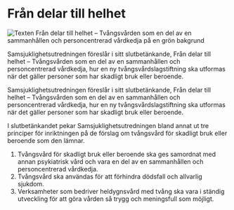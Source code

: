 # Från delar till helhet

![Texten Från delar till helhet – Tvångsvården som en del av en sammanhållen och personcentrerad vårdkedja på en grön bakgrund](/contentassets/c784f61021274f0d98fb1552192cda81/sou-2023_5-omslag-framsida.jpg?width=150&quality=85)

Samsjuklighetsutredningen föreslår i sitt slutbetänkande, Från delar till helhet – Tvångsvården som en del av en sammanhållen och personcentrerad vårdkedja,
hur en ny tvångsvårdslagstiftning ska utformas när det gäller personer som har skadligt bruk eller beroende.

Samsjuklighetsutredningen föreslår i sitt slutbetänkande, Från delar till helhet – Tvångsvården som en del av en sammanhållen och personcentrerad vårdkedja,
hur en ny tvångsvårdslagstiftning ska utformas när det gäller personer som har skadligt bruk eller beroende.

I slutbetänkandet pekar Samsjuklighetsutredningen bland annat ut tre principer för inriktningen på de förslag om tvångsvård för skadligt bruk eller beroende som den lämnar.

1. Tvångsvård för skadligt bruk eller beroende ska ges samordnat med annan psykiatrisk vård och vara en del av en sammanhållen och personcentrerad vårdkedja.
2. Tvångsvård ska användas för att förhindra dödsfall och allvarlig sjukdom.
3. Verksamheter som bedriver heldygnsvård med tvång ska vara i ständig utveckling för att göra vården så trygg och meningsfull som möjligt.
